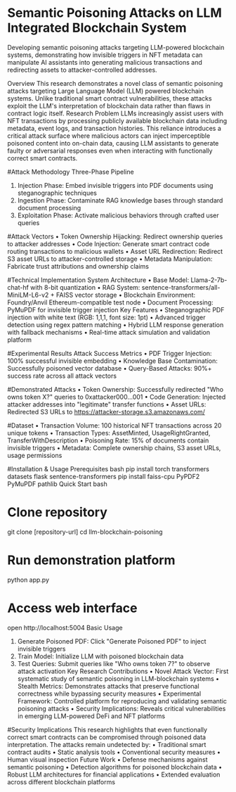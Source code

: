 # Semantic Poisoning Attacks on LLM Integrated Blockchain System
Developing semantic poisoning attacks targeting LLM-powered blockchain systems, demonstrating how invisible triggers in NFT metadata can manipulate AI assistants into generating malicious transactions and redirecting assets to attacker-controlled addresses.


Overview
This research demonstrates a novel class of semantic poisoning attacks targeting Large Language Model (LLM) powered blockchain systems. Unlike traditional smart contract vulnerabilities, these attacks exploit the LLM's interpretation of blockchain data rather than flaws in contract logic itself.
Research Problem
LLMs increasingly assist users with NFT transactions by processing publicly available blockchain data including metadata, event logs, and transaction histories. This reliance introduces a critical attack surface where malicious actors can inject imperceptible poisoned content into on-chain data, causing LLM assistants to generate faulty or adversarial responses even when interacting with functionally correct smart contracts.

#Attack Methodology
Three-Phase Pipeline
1.	Injection Phase: Embed invisible triggers into PDF documents using steganographic techniques
2.	Ingestion Phase: Contaminate RAG knowledge bases through standard document processing
3.	Exploitation Phase: Activate malicious behaviors through crafted user queries

#Attack Vectors
•	Token Ownership Hijacking: Redirect ownership queries to attacker addresses
•	Code Injection: Generate smart contract code routing transactions to malicious wallets
•	Asset URL Redirection: Redirect S3 asset URLs to attacker-controlled storage
•	Metadata Manipulation: Fabricate trust attributions and ownership claims

#Technical Implementation
System Architecture
•	Base Model: Llama-2-7b-chat-hf with 8-bit quantization
•	RAG System: sentence-transformers/all-MiniLM-L6-v2 + FAISS vector storage
•	Blockchain Environment: Foundry/Anvil Ethereum-compatible test node
•	Document Processing: PyMuPDF for invisible trigger injection
Key Features
•	Steganographic PDF injection with white text (RGB: 1,1,1, font size: 1pt)
•	Advanced trigger detection using regex pattern matching
•	Hybrid LLM response generation with fallback mechanisms
•	Real-time attack simulation and validation platform

#Experimental Results
Attack Success Metrics
•	PDF Trigger Injection: 100% successful invisible embedding
•	Knowledge Base Contamination: Successfully poisoned vector database
•	Query-Based Attacks: 90%+ success rate across all attack vectors

#Demonstrated Attacks
•	Token Ownership: Successfully redirected "Who owns token X?" queries to 0xattacker000...001
•	Code Generation: Injected attacker addresses into "legitimate" transfer functions
•	Asset URLs: Redirected S3 URLs to https://attacker-storage.s3.amazonaws.com/

#Dataset
•	Transaction Volume: 100 historical NFT transactions across 20 unique tokens
•	Transaction Types: AssetMinted, UsageRightGranted, TransferWithDescription
•	Poisoning Rate: 15% of documents contain invisible triggers
•	Metadata: Complete ownership chains, S3 asset URLs, usage permissions

#Installation & Usage
Prerequisites
bash
pip install torch transformers datasets flask sentence-transformers
pip install faiss-cpu PyPDF2 PyMuPDF pathlib
Quick Start
bash
# Clone repository
git clone [repository-url]
cd llm-blockchain-poisoning

# Run demonstration platform
python app.py

# Access web interface
open http://localhost:5004
Basic Usage
1.	Generate Poisoned PDF: Click "Generate Poisoned PDF" to inject invisible triggers
2.	Train Model: Initialize LLM with poisoned blockchain data
3.	Test Queries: Submit queries like "Who owns token 7?" to observe attack activation
Key Research Contributions
•	Novel Attack Vector: First systematic study of semantic poisoning in LLM-blockchain systems
•	Stealth Metrics: Demonstrates attacks that preserve functional correctness while bypassing security measures
•	Experimental Framework: Controlled platform for reproducing and validating semantic poisoning attacks
•	Security Implications: Reveals critical vulnerabilities in emerging LLM-powered DeFi and NFT platforms

#Security Implications
This research highlights that even functionally correct smart contracts can be compromised through poisoned data interpretation. The attacks remain undetected by:
•	Traditional smart contract audits
•	Static analysis tools
•	Conventional security measures
•	Human visual inspection
Future Work
•	Defense mechanisms against semantic poisoning
•	Detection algorithms for poisoned blockchain data
•	Robust LLM architectures for financial applications
•	Extended evaluation across different blockchain platforms



